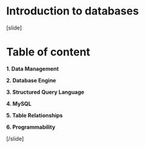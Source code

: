 # Introduction to databases

[slide]

# Table of content

**1. Data Management**

**2. Database Engine**

**3. Structured Query Language**

**4. MySQL**

**5. Table Relationships**

**6. Programmability**

[/slide]